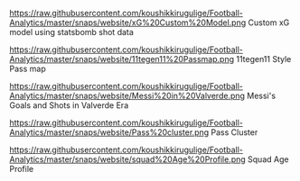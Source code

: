 https://raw.githubusercontent.com/koushikkirugulige/Football-Analytics/master/snaps/website/xG%20Custom%20Model.png
Custom xG model using statsbomb shot data

https://raw.githubusercontent.com/koushikkirugulige/Football-Analytics/master/snaps/website/11tegen11%20Passmap.png
11tegen11 Style Pass map

https://raw.githubusercontent.com/koushikkirugulige/Football-Analytics/master/snaps/website/Messi%20in%20Valverde.png
Messi's Goals and Shots in Valverde Era

https://raw.githubusercontent.com/koushikkirugulige/Football-Analytics/master/snaps/website/Pass%20cluster.png
Pass Cluster

https://raw.githubusercontent.com/koushikkirugulige/Football-Analytics/master/snaps/website/squad%20Age%20Profile.png
Squad Age Profile



